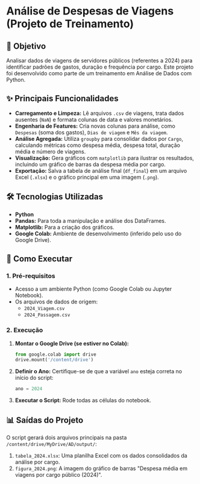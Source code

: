 # Análise de Despesas de Viagens (Projeto de Treinamento)

## 🎯 Objetivo

Analisar dados de viagens de servidores públicos (referentes a 2024) para identificar padrões de gastos, duração e frequência por cargo. Este projeto foi desenvolvido como parte de um treinamento em Análise de Dados com Python.

## ✨ Principais Funcionalidades

- **Carregamento e Limpeza:** Lê arquivos `.csv` de viagens, trata dados ausentes (`NaN`) e formata colunas de data e valores monetários.
- **Engenharia de Features:** Cria novas colunas para análise, como `Despesas` (soma dos gastos), `Dias de viagem` e `Mês da viagem`.
- **Análise Agregada:** Utiliza `groupby` para consolidar dados por `Cargo`, calculando métricas como despesa média, despesa total, duração média e número de viagens.
- **Visualização:** Gera gráficos com `matplotlib` para ilustrar os resultados, incluindo um gráfico de barras da despesa média por cargo.
- **Exportação:** Salva a tabela de análise final (`df_final`) em um arquivo Excel (`.xlsx`) e o gráfico principal em uma imagem (`.png`).

## 🛠️ Tecnologias Utilizadas

- **Python**
- **Pandas:** Para toda a manipulação e análise dos DataFrames.
- **Matplotlib:** Para a criação dos gráficos.
- **Google Colab:** Ambiente de desenvolvimento (inferido pelo uso do Google Drive).

## 🚀 Como Executar

### 1. Pré-requisitos

- Acesso a um ambiente Python (como Google Colab ou Jupyter Notebook).
- Os arquivos de dados de origem:
    - `2024_Viagem.csv`
    - `2024_Passagem.csv`

### 2. Execução

1.  **Montar o Google Drive (se estiver no Colab):**
    ```python
    from google.colab import drive
    drive.mount('/content/drive')
    ```
2.  **Definir o Ano:**
    Certifique-se de que a variável `ano` esteja correta no início do script:
    ```python
    ano = 2024
    ```
3.  **Executar o Script:**
    Rode todas as células do notebook.

## 📊 Saídas do Projeto

O script gerará dois arquivos principais na pasta `/content/drive/MyDrive/AD/output/`:

1.  `tabela_2024.xlsx`: Uma planilha Excel com os dados consolidados da análise por cargo.
2.  `figura_2024.png`: A imagem do gráfico de barras "Despesa média em viagens por cargo público (2024)".
